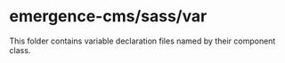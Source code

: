 # emergence-cms/sass/var

This folder contains variable declaration files named by their component class.
